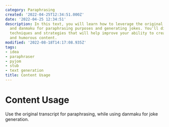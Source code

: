 ```yaml
---
category: Paraphrasing
created: '2022-04-25T12:34:51.000Z'
date: '2022-04-25 12:34:51'
description: In this text, you will learn how to leverage the original transcript
  and danmaku for paraphrasing purposes and generating jokes. You'll discover useful
  techniques and strategies that will help improve your ability to create engaging
  and humorous content.
modified: '2022-08-18T14:17:08.935Z'
tags:
- idea
- paraphraser
- pyjom
- stub
- text generation
title: Content Usage
---
```


# Content Usage

Use the original transcript for paraphrasing, while using danmaku for joke generation.
